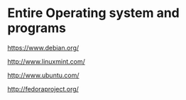 Entire Operating system and programs
====================================

<https://www.debian.org/>

<http://www.linuxmint.com/>

<http://www.ubuntu.com/>

<http://fedoraproject.org/>
